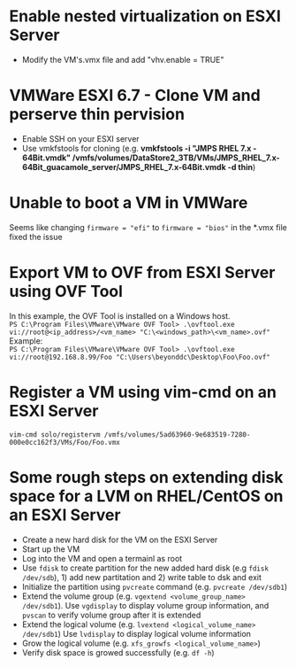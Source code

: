 # Enable nested virtualization on ESXI Server
* Modify the VM's.vmx file and add "vhv.enable = TRUE"

# VMWare ESXI 6.7 - Clone VM and perserve thin pervision
* Enable SSH on your ESXI server
* Use vmkfstools for cloning (e.g. **vmkfstools -i "JMPS RHEL 7.x - 64Bit.vmdk" /vmfs/volumes/DataStore2_3TB/VMs/JMPS_RHEL_7.x-64Bit_guacamole_server/JMPS_RHEL_7.x-64Bit.vmdk -d thin**)

# Unable to boot a VM in VMWare
Seems like changing `firmware = "efi"` to `firmware = "bios"` in the *.vmx file fixed the issue

# Export VM to OVF from ESXI Server using OVF Tool
In this example, the OVF Tool is installed on a Windows host.  
`PS C:\Program Files\VMware\VMware OVF Tool> .\ovftool.exe vi://root@<ip_address>/<vm_name> "C:\<windows_path>\<vm_name>.ovf"`  
Example:  
`PS C:\Program Files\VMware\VMware OVF Tool> .\ovftool.exe vi://root@192.168.8.99/Foo "C:\Users\beyonddc\Desktop\Foo\Foo.ovf"`

# Register a VM using vim-cmd on an ESXI Server
`vim-cmd solo/registervm /vmfs/volumes/5ad63960-9e683519-7280-000e0cc162f3/VMs/Foo/Foo.vmx`

# Some rough steps on extending disk space for a LVM on RHEL/CentOS on an ESXI Server
* Create a new hard disk for the VM on the ESXI Server
* Start up the VM
* Log into the VM and open a termainl as root
* Use `fdisk` to create partition for the new added hard disk (e.g `fdisk /dev/sdb`), 1) add new partitation and 2) write table to dsk and exit
* Initialize the partition using `pvcreate` command (e.g. `pvcreate /dev/sdb1`)
* Extend the volume group (e.g. `vgextend <volume_group_name> /dev/sdb1`).  Use `vgdisplay` to display volume group information, and `pvscan` to verify volume group after it is extended
* Extend the logical volume (e.g. `lvextend <logical_volume_name> /dev/sdb1`)  Use `lvdisplay` to display logical volume information
* Grow the logical volume (e.g. `xfs_growfs <logical_volume_name>`)
* Verify disk space is growed successfully (e.g. `df -h`)
